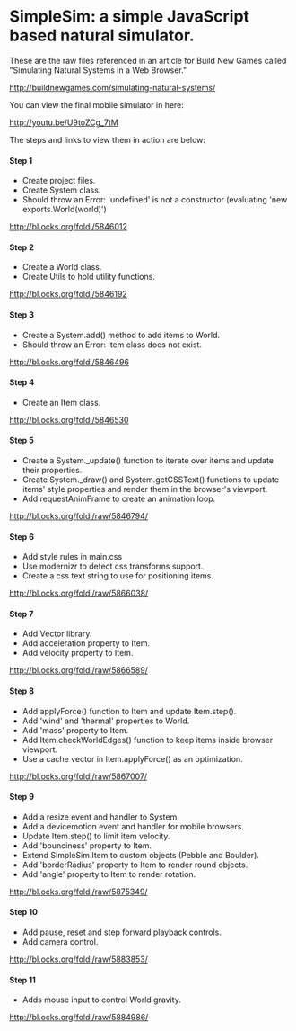 # SimpleSim: a simple JavaScript based natural simulator.

These are the raw files referenced in an article for Build New Games called "Simulating Natural Systems in a Web Browser."

http://buildnewgames.com/simulating-natural-systems/

You can view the final mobile simulator in here:

http://youtu.be/U9toZCg_7tM

The steps and links to view them in action are below:

#### Step 1

* Create project files.
* Create System class.
* Should throw an Error: 'undefined' is not a constructor (evaluating 'new exports.World(world)')

http://bl.ocks.org/foldi/5846012


#### Step 2

* Create a World class.
* Create Utils to hold utility functions.

http://bl.ocks.org/foldi/5846192


#### Step 3

* Create a System.add() method to add items to World.
* Should throw an Error: Item class does not exist.

http://bl.ocks.org/foldi/5846496


#### Step 4

* Create an Item class.

http://bl.ocks.org/foldi/5846530


#### Step 5

* Create a System._update() function to iterate over items and update their properties.
* Create System._draw() and System.getCSSText() functions to update items' style properties and render them in the browser's viewport.
* Add requestAnimFrame to create an animation loop.

http://bl.ocks.org/foldi/raw/5846794/


#### Step 6

* Add style rules in main.css
* Use modernizr to detect css transforms support.
* Create a css text string to use for positioning items.

http://bl.ocks.org/foldi/raw/5866038/


#### Step 7

* Add Vector library.
* Add acceleration property to Item.
* Add velocity property to Item.

http://bl.ocks.org/foldi/raw/5866589/


#### Step 8

* Add applyForce() function to Item and update Item.step().
* Add 'wind' and 'thermal' properties to World.
* Add 'mass' property to Item.
* Add Item.checkWorldEdges() function to keep items inside browser viewport.
* Use a cache vector in Item.applyForce() as an optimization.

http://bl.ocks.org/foldi/raw/5867007/


#### Step 9

* Add a resize event and handler to System.
* Add a devicemotion event and handler for mobile browsers.
* Update Item.step() to limit item velocity.
* Add 'bounciness' property to Item.
* Extend SimpleSim.Item to custom objects (Pebble and Boulder).
* Add 'borderRadius' property to Item to render round objects.
* Add 'angle' property to Item to render rotation.

http://bl.ocks.org/foldi/raw/5875349/


#### Step 10

* Add pause, reset and step forward playback controls.
* Add camera control.

http://bl.ocks.org/foldi/raw/5883853/


#### Step 11

* Adds mouse input to control World gravity.

http://bl.ocks.org/foldi/raw/5884986/




